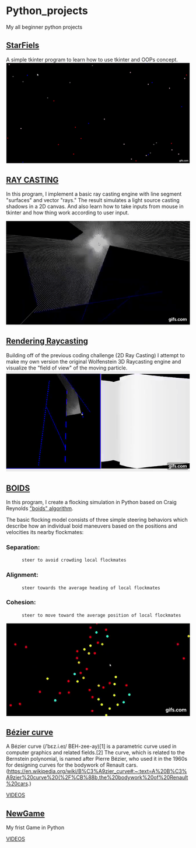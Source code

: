 # Python_projects
My all beginner python projects


## [StarFiels](https://github.com/i-am-creator/Python_projects/blob/master/1_star_field.py)

A simple tkinter program to learn how to use tkinter and OOPs concept.
[![](./images/starfield.gif)](http://www.youtube.com/watch?v=XwKYypBxOTo "StarField")


## [RAY CASTING](https://github.com/i-am-creator/Python_projects/blob/master/2_2D_RayCasting.py)

In this program, I implement a basic ray casting engine with line segment "surfaces" and vector "rays." The result simulates a light source casting shadows in a 2D canvas. And also learn how to take inputs from mouse in tkinter and how thing work according to user input.

[![](./images/Ray.gif)](https://youtu.be/dWtuROPuh0w "Ray")

## [Rendering Raycasting](3_Rendering_Raycasting.py)

Building off of the previous coding challenge (2D Ray Casting) I attempt to make my own version the original Wolfenstein 3D Raycasting engine and visualize the "field of view" of the moving particle.
[![](./images/ray2.gif)](https://youtu.be/0ZZDAAb0mIc "Raycasting")

## [BOIDS](4_biods.py)


In this program, I create a flocking simulation in Python based on Craig Reynolds ["boids" algorithm](https://www.red3d.com/cwr/boids/).

The basic flocking model consists of three simple steering behaviors which describe how an individual boid maneuvers based on the positions and velocities its nearby flockmates:

###    Separation: 
          steer to avoid crowding local flockmates
          
###    Alignment:
          steer towards the average heading of local flockmates


###    Cohesion:
          steer to move toward the average position of local flockmates
          
[![](./images/boid.gif)](https://youtu.be/9exutmsIghQ)

          
## [Bézier curve](5_BézierCurve.py)

A Bézier curve (/ˈbɛz.i.eɪ/ BEH-zee-ay)[1] is a parametric curve used in computer graphics and related fields.[2] The curve, which is related to the Bernstein polynomial, is named after Pierre Bézier, who used it in the 1960s for designing curves for the bodywork of Renault cars. (https://en.wikipedia.org/wiki/B%C3%A9zier_curve#:~:text=A%20B%C3%A9zier%20curve%20(%2F%CB%88b,the%20bodywork%20of%20Renault%20cars.)



[VIDEOS](https://drive.google.com/file/d/1wD7nvwxiOuO3j4nB4xemjzKs3IaeYotA/view?usp=sharing)


## [NewGame](newGame1.3/main.py)

My frist Game in Python

[VIDEOS](https://drive.google.com/file/d/18FhZ_kY1MLTFhubpyqhOV-XNxP9AE0Tq/view?usp=sharing)




